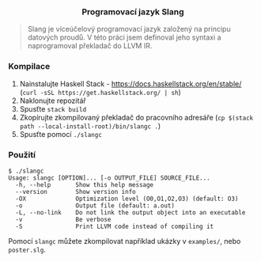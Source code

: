<h3 align="center">Programovací jazyk Slang</h3>

> Slang je víceúčelový programovací jazyk založený na principu datových proudů.
> V této práci jsem definoval jeho syntaxi a naprogramoval překladač do LLVM IR.

### Kompilace

1. Nainstalujte Haskell Stack - https://docs.haskellstack.org/en/stable/ (`curl -sSL https://get.haskellstack.org/ | sh`)
2. Naklonujte repozitář
3. Spusťte `stack build`
4. Zkopírujte zkompilovaný překladač do pracovního adresáře (`cp $(stack path --local-install-root)/bin/slangc .`)
5. Spusťte pomocí `./slangc`

### Použití
```
$ ./slangc
Usage: slangc [OPTION]... [-o OUTPUT_FILE] SOURCE_FILE...
  -h, --help       Show this help message
  --version        Show version info
  -OX              Optimization level (O0,O1,O2,O3) (default: O3)
  -o               Output file (default: a.out)
  -L, --no-link    Do not link the output object into an executable
  -v               Be verbose
  -S               Print LLVM code instead of compiling it
```

Pomocí `slangc` můžete zkompilovat například ukázky v `examples/`, nebo `poster.slg`.
